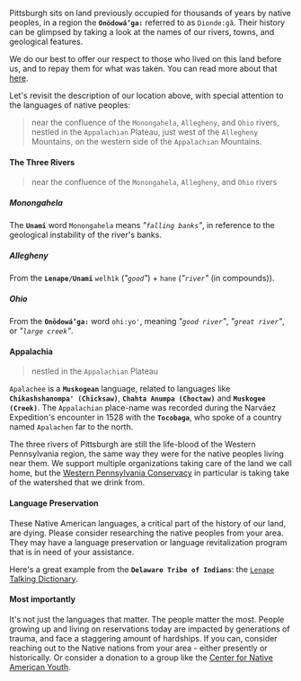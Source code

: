Pittsburgh sits on land previously occupied for thousands of years by native peoples, in a region the **`Onödowáʼga:`** referred to as `Dionde:gâ`.  Their history can be glimpsed by taking a look at the names of our rivers, towns, and geological features.  

We do our best to offer our respect to those who lived on this land before us, and to repay them for what was taken.  You can read more about that [here](https://appalachiainteractive.com/causes/native-peoples/).

Let's revisit the description of our location above, with special attention to the languages of native peoples:

> near the confluence of the `Monongahela`, `Allegheny`, and `Ohio` rivers, nestled in the `Appalachian` Plateau, just west of the `Allegheny` Mountains, on the western side of the `Appalachian` Mountains.

#### The Three Rivers

> near the confluence of the `Monongahela`, `Allegheny`, and `Ohio` rivers

##### Monongahela

The **`Unami`** word `Monongahela` means *"`falling banks`"*, in reference to the geological instability of the river's banks.

##### Allegheny

From the **`Lenape/Unami`** `welhìk` (*"`good`"*) + `hane` (*"`river`"* (in compounds)).

##### Ohio

From the **`Onödowáʼga:`** word `ohiːyo'`, meaning *"`good river`"*, *"`great river`"*, or *"`large creek`"*.

#### Appalachia

> nestled in the `Appalachian` Plateau

`Apalachee` is a **`Muskogean`** language, related to languages like **`Chikashshanompa' (Chicksaw)`**, **`Chahta Anumpa (Choctaw)`** and **`Muskogee (Creek)`**.  The `Appalachian` place-name was recorded during the Narváez Expedition's encounter in 1528 with the **`Tocobaga`**, who spoke of a country named `Apalachen` far to the north.

The three rivers of Pittsburgh are still the life-blood of the Western Pennsylvania region, the same way they were for the native peoples living near them.  We support multiple organizations taking care of the land we call home, but the [Western Pennsylvania Conservacy](https://waterlandlife.org/) in particular is taking take of the watershed that we drink from.

#### Language Preservation

These Native American languages, a critical part of the history of our land, are dying.  Please consider researching the native peoples from your area.  They may have a language preservation or language revitalization program that is in need of your assistance.  

Here's a great example from the **`Delaware Tribe of Indians`**: the [`Lenape` Talking Dictionary](https://www.talk-lenape.org/).

#### Most importantly

It's not just the languages that matter.  The people matter the most.  People growing up and living on reservations today are impacted by generations of trauma, and face a staggering amount of hardships.  If you can, consider reaching out to the Native nations from your area - either presently or historically.  Or consider a donation to a group like the [Center for Native American Youth](https://www.cnay.org).
